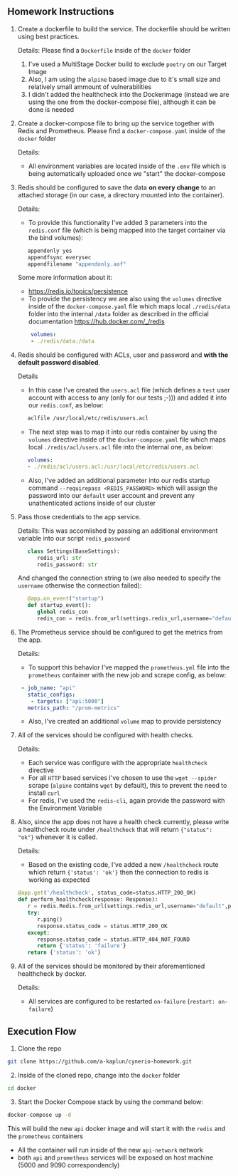 ## Homework Instructions

1. Create a dockerfile to build the service. The dockerfile should be written
   using best practices.

   Details:
   Please find a `Dockerfile` inside of the `docker` folder
   1. I've used a MultiStage Docker build to exclude `poetry` on our Target Image
   2. Also, I am using the `alpine` based image due to it's small size and relatively small ammount of vulnerabilities
   3. I didn't added the healthcheck into the Dockerimage (instead we are using the one from the docker-compose file), although it can be done is needed

2. Create a docker-compose file to bring up the service together with Redis and Prometheus.
   Please find a `docker-compose.yaml` inside of the `docker` folder

   Details:
   - All environment variables are located inside of the `.env` file which is being automatically uploaded once we "start" the docker-compose

3. Redis should be configured to save the data **on every change** to an attached storage (in our case, a directory mounted into the container).

   Details:
   - To provide this functionality I've added 3 parameters into the `redis.conf` file (which is being mapped into the target container via the bind volumes):
   ```bash
      appendonly yes
      appendfsync everysec
      appendfilename "appendonly.aof"
   ```
      Some more information about it:
      - https://redis.io/topics/persistence
   - To provide the persistency we are also using the `volumes` directive inside of the `docker-compose.yaml` file which maps local `./redis/data` folder into the internal `/data` folder as described in the official documentation https://hub.docker.com/_/redis
   ```yaml
       volumes:
       - ./redis/data:/data
   ```

4. Redis should be configured with ACLs, user and password and
   **with the default password disabled**.

   Details
   - In this case I've created the `users.acl` file (which defines a `test` user account with access to any (only for our tests ;-))) and added it into our `redis.conf`, as below:
   ```bash
      aclfile /usr/local/etc/redis/users.acl
   ```
   - The next step was to map it into our redis container by using the `volumes` directive inside of the `docker-compose.yaml` file which maps local `./redis/acl/users.acl` file into the internal one, as below:
   ```yaml
      volumes:
      - ./redis/acl/users.acl:/usr/local/etc/redis/users.acl
   ```
   - Also, I've added an additional parameter into our redis startup command `--requirepass <REDIS_PASSWORD>` which will assign the password into our `default` user account and prevent any unathenticated actions inside of our cluster

5. Pass those credentials to the app service.

   Details:
   This was accomlished by passing an additional environment variable into our script `redis_password`
   ```python
      class Settings(BaseSettings):
         redis_url: str
         redis_password: str
   ```
   And changed the connection string to (we also needed to specify the `username` otherwise the connection failed):
   ```python
      @app.on_event("startup")
      def startup_event():
         global redis_con
         redis_con = redis.from_url(settings.redis_url,username="default",password=settings.redis_password)
   ```

6. The Prometheus service should be configured to get the metrics from the app.

   Details:
   - To support this behavior I've mapped the `prometheus.yml` file into the `prometheus` container with the new job and scrape config, as below:
   ```yaml
    - job_name: "api"
      static_configs:
       - targets: ["api:5000"]
      metrics_path: "/prom-metrics"
   ```
   - Also, I've created an additional `volume` map to provide persistency

7. All of the services should be configured with health checks.

   Details:
   - Each service was configure with the appropriate `healthcheck` directive
   - For all `HTTP` based services I've chosen to use the `wget --spider` scrape (`alpine` contains `wget` by default), this to prevent the need to install `curl`
   - For redis, I've used the `redis-cli`, again provide the password with the Environment Variable

8. Also, since the app does not have a health check currently, please write
   a healthcheck route under `/healthcheck` that will return `{"status": "ok"}`
   whenever it is called.

   Details:
   - Based on the existing code, I've added a new `/healthcheck` route which return `{'status': 'ok'}` then the connection to redis is working as expected
   ```python
   @app.get('/healthcheck', status_code=status.HTTP_200_OK)
   def perform_healthcheck(response: Response):
      r = redis.Redis.from_url(settings.redis_url,username="default",password=settings.redis_password, socket_connect_timeout=3)
      try:
         r.ping()
         response.status_code = status.HTTP_200_OK
      except:
         response.status_code = status.HTTP_404_NOT_FOUND
         return {'status': 'failure'}
      return {'status': 'ok'}
   ```

9. All of the services should be monitored by their aforementioned healthcheck
   by docker.

   Details:
   - All services are configured to be restarted `on-failure` (`restart: on-failure`)

## Execution Flow
1. Clone the repo
```bash
git clone https://github.com/a-kaplun/cynerio-homework.git
```
2. Inside of the cloned repo, change into the `docker` folder
```bash
cd docker
```
3. Start the Docker Compose stack by using the command below:
```bash
docker-compose up -d
```

This will build the new `api` docker image and will start it with the `redis` and the `prometheus` containers
* All the container will run inside of the new `api-network` network
* both `api` and `prometheus` services will be exposed on host machine (5000 and 9090 correspondencly)
